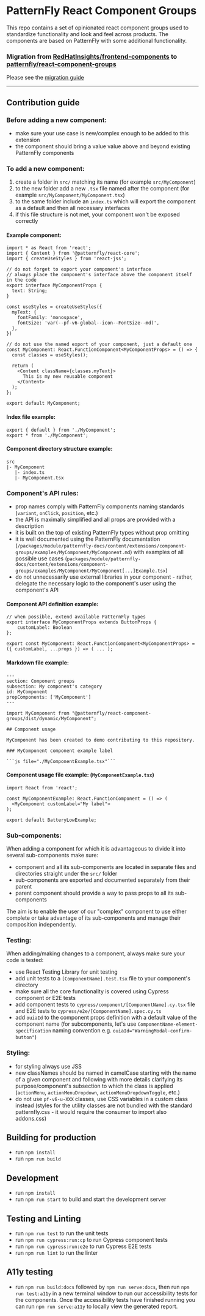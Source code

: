 # PatternFly React Component Groups
  
This repo contains a set of opinionated react component groups used to standardize functionality and look and feel across products.  The components are based on PatternFly with some additional functionality. 

### Migration from [RedHatInsights/frontend-components](https://github.com/RedHatInsights/frontend-components) to [patternfly/react-component-groups](https://github.com/patternfly/react-component-groups)
Please see the [migration guide](./migration.md)
 
---
## Contribution guide

### Before adding a new component:
- make sure your use case is new/complex enough to be added to this extension
- the component should bring a value value above and beyond existing PatternFly components

### To add a new component:
1. create a folder in `src/` matching its name (for example `src/MyComponent`)
2. to the new folder add a new `.tsx` file named after the component (for example `src/MyComponent/MyComponent.tsx`)
3. to the same folder include an `index.ts` which will export the component as a default and then all necessary interfaces
4. if this file structure is not met, your component won't be exposed correctly

#### Example component:
```
import * as React from 'react';
import { Content } from '@patternfly/react-core';
import { createUseStyles } from 'react-jss';

// do not forget to export your component's interface
// always place the component's interface above the component itself in the code
export interface MyComponentProps {
  text: String;
}

const useStyles = createUseStyles({
  myText: {
    fontFamily: 'monospace',
    fontSize: 'var(--pf-v6-global--icon--FontSize--md)',
  },
})

// do not use the named export of your component, just a default one
const MyComponent: React.FunctionComponent<MyComponentProps> = () => {
  const classes = useStyles();

  return (
    <Content className={classes.myText}>
      This is my new reusable component
    </Content>
  );
};

export default MyComponent;
``` 

#### Index file example:
```
export { default } from './MyComponent';
export * from './MyComponent';
``` 

#### Component directory structure example:
```
src
|- MyComponent
   |- index.ts
   |- MyComponent.tsx
``` 

### Component's API rules:
- prop names comply with PatternFly components naming standards (`variant`, `onClick`, `position`, etc.)
- the API is maximally simplified and all props are provided with a description
- it is built on the top of existing PatternFly types without prop omitting
- it is well documented using the PatternFly documentation (`/packages/module/patternfly-docs/content/extensions/component-groups/examples/MyComponent/MyComponent.md`) with examples of all possible use cases (`packages/module/patternfly-docs/content/extensions/component-groups/examples/MyComponent/MyComponent[...]Example.tsx`)
- do not unnecessarily use external libraries in your component - rather, delegate the necessary logic to the component's user using the component's API

#### Component API definition example:
```
// when possible, extend available PatternFly types
export interface MyComponentProps extends ButtonProps {
    customLabel: Boolean
};

export const MyComponent: React.FunctionComponent<MyComponentProps> = ({ customLabel, ...props }) => ( ... );
```


#### Markdown file example:
```
---
section: Component groups
subsection: My component's category
id: MyComponent
propComponents: ['MyComponent']
---

import MyComponent from "@patternfly/react-component-groups/dist/dynamic/MyComponent";

## Component usage

MyComponent has been created to demo contributing to this repository.

### MyComponent component example label

```js file="./MyComponentExample.tsx"```

```

#### Component usage file example: (`MyComponentExample.tsx`)
```
import React from 'react';

const MyComponentExample: React.FunctionComponent = () => (
  <MyComponent customLabel="My label">
);

export default BatteryLowExample;
```

### Sub-components:
When adding a component for which it is advantageous to divide it into several sub-components make sure: 
- component and all its sub-components are located in separate files and directories straight under the `src/` folder
- sub-components are exported and documented separately from their parent
- parent component should provide a way to pass props to all its sub-components

The aim is to enable the user of our "complex" component to use either complete or take advantage of its sub-components and manage their composition independently.

### Testing:
When adding/making changes to a component, always make sure your code is tested:
- use React Testing Library for unit testing 
- add unit tests to a `[ComponentName].test.tsx` file to your component's directory
- make sure all the core functionality is covered using Cypress component or E2E tests
- add component tests to `cypress/component/[ComponentName].cy.tsx` file and E2E tests to `cypress/e2e/[ComponentName].spec.cy.ts`
- add `ouiaId` to the component props definition with a default value of the component name (for subcomponents, let's use `ComponentName-element-specification` naming convention e.g. `ouiaId="WarningModal-confirm-button"`)

### Styling:
- for styling always use JSS
- new classNames should be named in camelCase starting with the name of a given component and following with more details clarifying its purpose/component's subsection to which the class is applied (`actionMenu`, `actionMenuDropdown`, `actionMenuDropdownToggle`, etc.)
- do not use `pf-v6-u-XXX` classes, use CSS variables in a custom class instead (styles for the utility classes are not bundled with the standard patternfly.css - it would require the consumer to import also addons.css)

## Building for production

- run `npm install`
- run `npm run build`

## Development
- run `npm install`
- run `npm run start` to build and start the development server

## Testing and Linting
- run `npm run test` to run the unit tests
- run `npm run cypress:run:cp` to run Cypress component tests
- run `npm run cypress:run:e2e` to run Cypress E2E tests
- run `npm run lint` to run the linter

## A11y testing

- run `npm run build:docs` followed by `npm run serve:docs`, then run `npm run test:a11y` in a new terminal window to run our accessibility tests for the components. Once the accessibility tests have finished running you can run `npm run serve:a11y` to locally view the generated report.

